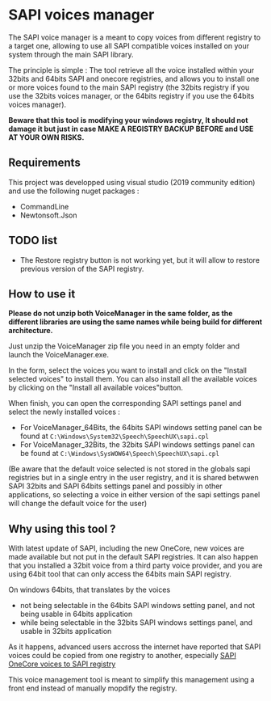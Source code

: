# SAPI voices manager

The SAPI voice manager is a meant to copy voices from different registry to a target one, allowing to use all SAPI compatible voices installed on your system through the main SAPI library.

The principle is simple :
The tool retrieve all the voice installed within your 32bits and 64bits SAPI and onecore registries, and allows you to install one or more voices found to the main SAPI registry (the 32bits registry if you use the 32bits voices manager, or the 64bits registry if you use the 64bits voices manager).

**Beware that this tool is modifying your windows registry, It should not damage it but just in case MAKE A REGISTRY BACKUP BEFORE and USE AT YOUR OWN RISKS.**

## Requirements

This project was developped using visual studio (2019 community edition) and use the following nuget packages :
- CommandLine
- Newtonsoft.Json

## TODO list

- The Restore registry button is not working yet, but it will allow to restore previous version of the SAPI registry.

## How to use it

__Please do not unzip both VoiceManager in the same folder, as the different libraries are using the same names while being build for different architecture.__

Just unzip the VoiceManager zip file you need in an empty folder and launch the VoiceManager.exe.

In the form, select the voices you want to install and click on the "Install selected voices" to install them.
You can also install all the available voices by clicking on the "Install all available voices"button.

When finish, you can open the corresponding SAPI settings panel and select the newly installed voices : 
- For VoiceManager_64Bits, the 64bits SAPI windows setting panel can be found at `C:\Windows\System32\Speech\SpeechUX\sapi.cpl`
- For VoiceManager_32Bits, the 32bits SAPI windows settings panel can be found at  `C:\Windows\SysWOW64\Speech\SpeechUX\sapi.cpl`

(Be aware that the default voice selected is not stored in the globals sapi registries but in a single entry in the user registry, and it is shared betwwen SAPI 32bits and SAPI 64bits settings panel and possibly in other applications, so selecting a voice in either version of the sapi settings panel will change the default voice for the user)

## Why using this tool ?

With latest update of SAPI, including the new OneCore, new voices are made available but not put in the default SAPI registries.
It can also happen that you installed a 32bit voice from a third party voice provider, and you are using 64bit tool that can only access the 64bits main SAPI registry.

On windows 64bits, that translates by the voices
- not being selectable in the 64bits SAPI windows setting panel, and not being usable in 64bits application
- while being selectable in the 32bits SAPI windows settings panel, and usable in 32bits application

As it happens, advanced users accross the internet have reported that SAPI voices could be copied from one registry to another, especially [SAPI OneCore voices to SAPI registry](https://www.ghacks.net/2018/08/11/unlock-all-windows-10-tts-voices-system-wide-to-get-more-of-them/)

This voice management tool is meant to simplify this management using a front end instead of manually mopdify the registry.